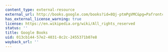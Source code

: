 ```yaml
---
content_type: external-resource
external_url: http://books.google.com/books?id=8Qj-ptmPgVMC&pg=Pafrontcover
has_external_license_warning: true
license: https://en.wikipedia.org/wiki/All_rights_reserved
status: ''
title: Google Books
uid: 013cb144-57e2-4031-8c2c-2455371b07e8
wayback_url: ''
---
```

